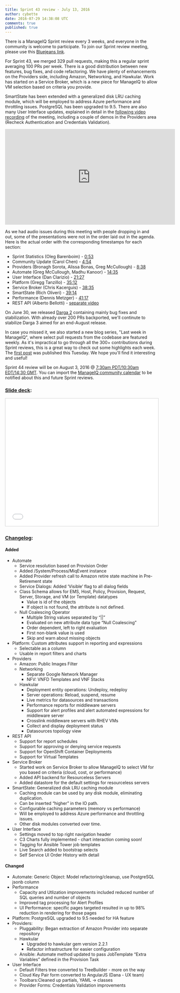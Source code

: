 ```yaml
---
title: Sprint 43 review - July 13, 2016
author: cybette
date: 2016-07-29 14:38:08 UTC
comments: true
published: true
---
```


There is a ManageIQ Sprint review every 3 weeks, and everyone in the community is welcome to participate. To join our Sprint review meeting, please use this [Bluejeans link](https://bluejeans.com/946365937/).

For Sprint 43, we merged 329 pull requests, making this a regular sprint averaging 100 PRs per week. There is a good distribution between new features, bug fixes, and code refactoring. We have plenty of enhancements on the Providers side, including Amazon, Networking, and Hawkular.  Work has started on a Service Broker, which is a new piece for ManageIQ to allow VM selection based on criteria you provide.  

SmartState has been extended with a generalized disk LRU caching module, which will be employed to address Azure performance and throttling issues. PostgreSQL has been upgraded to 9.5. There are also many User Interface updates, explained in detail in the [following video recording](https://www.youtube.com/watch?v=AnD1lvzsjB0) of the meeting, including a couple of demos in the Providers area (Recheck Authentication and Credentials Validation).

<iframe width="560" height="315" src="https://www.youtube.com/embed/AnD1lvzsjB0" frameborder="0" allowfullscreen></iframe>

As we had audio issues during this meeting with people dropping in and out, some of the presentations were not in the order laid out in the agenda. Here is the actual order with the corresponding timestamps for each section: 

* Sprint Statistics (Oleg Barenboim) - [0:53](https://youtu.be/AnD1lvzsjB0?t=53)
* Community Update (Carol Chen) - [4:54](https://youtu.be/AnD1lvzsjB0?t=294)
* Providers (Bronagh Sorota, Alissa Bonas, Greg McCullough) - [8:38](https://youtu.be/AnD1lvzsjB0?t=518)
* Automate (Greg McCullough, Madhu Kanoor) - [14:35](https://youtu.be/AnD1lvzsjB0?t=875)
* User Interface (Dan Clarizio) - [21:27](https://youtu.be/AnD1lvzsjB0?t=1287)
* Platform (Gregg Tanzillo) - [35:12](https://youtu.be/AnD1lvzsjB0?t=2112)
* Service Broker (Chris Kacerguis) - [38:35](https://youtu.be/AnD1lvzsjB0?t=2315)
* SmartState (Rich Oliveri) - [39:14](https://youtu.be/AnD1lvzsjB0?t=2354)
* Performance (Dennis Metzger) - [41:17](https://youtu.be/AnD1lvzsjB0?t=2477)
* REST API (Alberto Bellotti) - [separate video](https://www.youtube.com/watch?v=rA3iB_6gtWg)

On June 30, we released [Darga 2](http://manageiq.org/blog/2016/06/darga-2-announcementt/) containing mainly bug fixes and stabilization. With already over 200 PRs backported, we'll continute to stabilize Darga 3 aimed for an end-August release.

In case you missed it, we also started a new blog series, "Last week in ManageIQ", where select pull requests from the codebase are featured weekly. As it's impractical to go through all the 300+ contributions during Sprint reviews, this is a great way to check out some highlights each week. The [first post](http://manageiq.org/blog/2016/07/last-week-in-manageiq-faster-reports-cloud-networks-and-more/) was published this Tuesday. We hope you'll find it interesting and useful!

Sprint 44 review will be on August 3, 2016 @ [7:30am PDT/10:30am EDT/14:30 GMT](http://www.timeanddate.com/worldclock/fixedtime.html?msg=ManageIQ+Sprint+44+review&iso=20160803T1430). You can import the [ManageIQ community calendar](https://calendar.google.com/calendar/embed?src=contact%40manageiq.org) to be notified about this and future Sprint reviews.

### [Slide deck](http://www.slideshare.net/ManageIQ/sprint-43-review):

<iframe src="//www.slideshare.net/slideshow/embed_code/key/gLo9caPmWZNNAv" width="510" height="420" frameborder="0" marginwidth="0" marginheight="0" scrolling="no" style="border:1px solid #CCC; border-width:1px; margin-bottom:5px; max-width: 100%;" allowfullscreen> </iframe> 

### [Changelog](http://manageiq.org/community/changelog/):

#### Added

* Automate
  - Service resolution based on Provision Order
  - Added /System/Process/MiqEvent instance
  - Added Provider refresh call to Amazon retire state machine in Pre-Retirement state
  - Service Dialogs: Added ‘Visible’ flag to all dialog fields
  - Class Schema allows for EMS, Host, Policy, Provision, Request, Server, Storage, and VM (or Template) datatypes
    - Value is id of the objects
    - If object is not found, the attribute is not defined.
  - Null Coalescing Operator
    - Multiple String values separated by “\|\|”
    - Evaluated on new attribute data type “Null Coalescing”
    - Order dependent, left to right evaluation
    - First non-blank value is used
    - Skip and warn about missing objects
* Platform: Custom attributes support in reporting and expressions
  - Selectable as a column
  - Usable in report filters and charts
* Providers
  - Amazon: Public Images Filter
  - Networking
    - Separate Google Network Manager
    - NFV: VNFD Templates and VNF Stacks
  - Hawkular
    - Deployment entity operations: Undeploy, redeploy
    - Server operations: Reload, suspend, resume
    - Live metrics for datasources and transactions
    - Performance reports for middleware servers
    - Support for alert profiles and alert automated expressions for middleware server
    - Crosslink middleware servers with RHEV VMs
    - Collect and display deployment status
    - Datasources topology view
* REST API
  - Support for report schedules
  - Support for approving or denying service requests
  - Support for OpenShift Container Deployments
  - Support for Virtual Templates
* Service Broker
  - Started work on Service Broker to allow ManageIQ to select VM for you based on criteria (cloud, cost, or performance)
  - Added API backend for Resourceless Servers
  - Added datastore for the default settings for resourceless servers
* SmartState: Generalized disk LRU caching module
  - Caching module can be used by any disk module, eliminating duplication.
  - Can be inserted “higher” in the IO path.
  - Configurable caching parameters (memory vs performance)
  - Will be employed to address Azure performance and throttling issues.
  - Other disk modules converted over time.
* User Interface
  - Settings moved to top right navigation header
  - C3 Charts fully implemented - chart interaction coming soon!
  - Tagging for Ansible Tower job templates
  - Live Search added to bootstrap selects
  - Self Service UI Order History with detail

#### Changed

* Automate: Generic Object: Model refactoring/cleanup, use PostgreSQL jsonb column
* Performance
  - Capacity and Utlization improvements included reduced number of SQL queries and number of objects
  - Improved tag processing for Alert Profiles
  - UI Performance: specific pages targeted resulted in up to 98% reduction in rendering for those pages
* Platform: PostgreSQL upgraded to 9.5 needed for HA feature
* Providers:
  - Pluggability: Began extraction of Amazon Provider into separate repository
  - Hawkular
      - Upgraded to hawkular gem version 2.2.1
      - Refactor infrastructure for easier configuration
  - Ansible: Automate method updated to pass JobTemplate “Extra Variables” defined in the Provision Task
* User Interface
  - Default Filters tree converted to TreeBuilder - more on the way
  - Cloud Key Pair form converted to AngularJS (Dana - UX team)
  - Toolbars:Cleaned up partials, YAML -> classes
  - Provider Forms: Credentials Validation improvements
